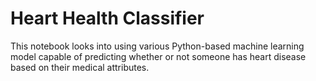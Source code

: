# Heart Health Classifier
This notebook looks into using various Python-based machine learning model capable of predicting whether or not someone has heart disease based on their medical attributes.

